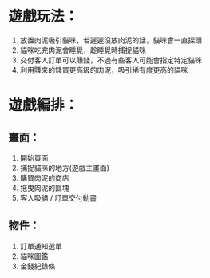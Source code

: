 # 遊戲玩法：
1. 放置肉泥吸引貓咪，若遲遲沒放肉泥的話，貓咪會一直探頭
2. 貓咪吃完肉泥會睡覺，趁睡覺時捕捉貓咪
3. 交付客人訂單可以賺錢，不過有些客人可能會指定特定貓咪
4. 利用賺來的錢買更高級的肉泥，吸引稀有度更高的貓咪



# 遊戲編排：
## 畫面：
  1. 開始頁面
  2. 捕捉貓咪的地方(遊戲主畫面)
  3. 購買肉泥的商店
  4. 拖曳肉泥的區塊
  5. 客人吸貓 / 訂單交付動畫
## 物件：
  1. 訂單通知選單
  2. 貓咪圖鑑
  3. 金錢紀錄條
